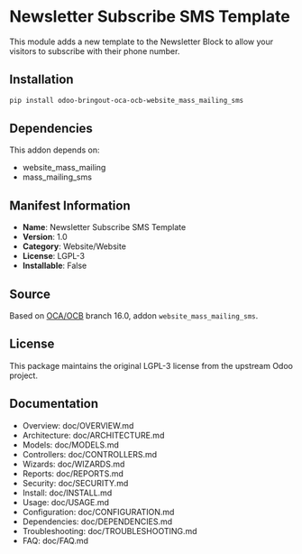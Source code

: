 # Newsletter Subscribe SMS Template


This module adds a new template to the Newsletter Block to allow 
your visitors to subscribe with their phone number.
    

## Installation

```bash
pip install odoo-bringout-oca-ocb-website_mass_mailing_sms
```

## Dependencies

This addon depends on:
- website_mass_mailing
- mass_mailing_sms

## Manifest Information

- **Name**: Newsletter Subscribe SMS Template
- **Version**: 1.0
- **Category**: Website/Website
- **License**: LGPL-3
- **Installable**: False

## Source

Based on [OCA/OCB](https://github.com/OCA/OCB) branch 16.0, addon `website_mass_mailing_sms`.

## License

This package maintains the original LGPL-3 license from the upstream Odoo project.

## Documentation

- Overview: doc/OVERVIEW.md
- Architecture: doc/ARCHITECTURE.md
- Models: doc/MODELS.md
- Controllers: doc/CONTROLLERS.md
- Wizards: doc/WIZARDS.md
- Reports: doc/REPORTS.md
- Security: doc/SECURITY.md
- Install: doc/INSTALL.md
- Usage: doc/USAGE.md
- Configuration: doc/CONFIGURATION.md
- Dependencies: doc/DEPENDENCIES.md
- Troubleshooting: doc/TROUBLESHOOTING.md
- FAQ: doc/FAQ.md
